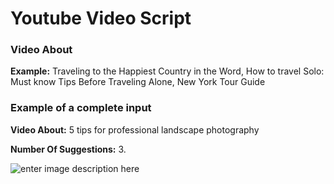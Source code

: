 ﻿# Youtube Video Script

### **Video About**

**Example:** Traveling to the Happiest Country in the Word, How to travel Solo: Must know Tips Before Traveling Alone, New York Tour Guide

### **Example of a complete input**

**Video About:** 5 tips for professional landscape photography

**Number Of Suggestions:** 3.

![enter image description here](https://copywriterpro-ai-tools.s3.amazonaws.com/Youtube-Video-Script.png)
